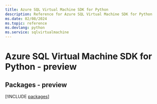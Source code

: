 ```yaml
---
title: Azure SQL Virtual Machine SDK for Python
description: Reference for Azure SQL Virtual Machine SDK for Python
ms.date: 02/08/2024
ms.topic: reference
ms.devlang: python
ms.service: sqlvirtualmachine
---
```

# Azure SQL Virtual Machine SDK for Python - preview
## Packages - preview
[!INCLUDE [packages](sql-virtual-machine-index.md)]